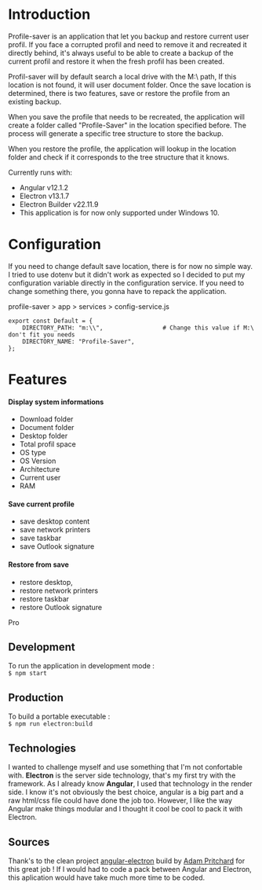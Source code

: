 # Introduction

Profile-saver is an application that let you backup and restore current user profil. If you face a corrupted profil and need to remove it and recreated it directly behind, it's always
useful to be able to create a backup of the current profil and restore it when the fresh profil has been created.

Profil-saver will by default search a local drive with the M:\ path, If this location is not found, it will user document folder. Once the save location is determined, there is two features, save or restore the profile from an existing backup.

When you save the profile that needs to be recreated, the application will create a folder called "Profile-Saver" in the location specified before. The process will generate a specific tree structure to store the backup.

When you restore the profile, the application will lookup in the location folder and check if it corresponds to the tree structure that it knows.

Currently runs with:
 - Angular v12.1.2
 - Electron v13.1.7
 - Electron Builder v22.11.9
 - This application is for now only supported under Windows 10.

# Configuration
If you need to change default save location, there is for now no simple way. I tried to use dotenv but it didn't work as expected so I decided to put my configuration variable directly in the configuration service. If you need to change something there, you gonna have to repack the application.

profile-saver > app > services > config-service.js

    export const Default = {
        DIRECTORY_PATH: "m:\\",                 # Change this value if M:\ don't fit you needs
        DIRECTORY_NAME: "Profile-Saver",
    };

# Features

#### Display system informations
 - Download folder
 - Document folder
 - Desktop folder
 - Total profil space
 - OS type
 - OS Version
 - Architecture
 - Current user
 - RAM

#### Save current profile  
 - save desktop content
 - save network printers
 - save taskbar
 - save Outlook signature

#### Restore from save
 - restore desktop, 
 - restore network printers
 - restore taskbar
 - restore Outlook signature

Pro

## Development

To run the application in development mode :  
``$ npm start``

## Production

To build a portable executable :  
``$ npm run electron:build``


## Technologies
I wanted to challenge myself and use something that I'm not confortable with. **Electron** is the server side technology, that's my first try with the framework. As I already know **Angular**, I used that technology in the render side. I know it's not obviously the best choice, angular is a big part and a raw html/css file could have done the job too. However, I like the way Angular make things modular and I thought it cool be cool to pack it with Electron.

## Sources
 Thank's to the clean project [angular-electron](https://github.com/maximegris/angular-electron) build by [Adam Pritchard](https://github.com/adam-p) for this great job ! If I would had to code a pack between Angular and Electron, this aplication would have take much more time to be coded.